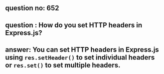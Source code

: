 
      
## question no: 652

## question : How do you set HTTP headers in Express.js?

## answer: You can set HTTP headers in Express.js using `res.setHeader()` to set individual headers or `res.set()` to set multiple headers.
      